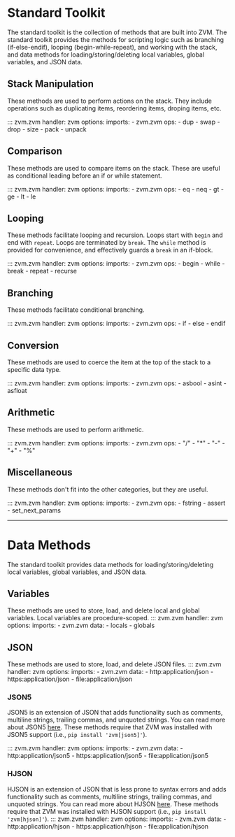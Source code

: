 # Standard Toolkit

The standard toolkit is the collection of methods that are built into ZVM. The standard toolkit provides
the methods for scripting logic such as branching (if-else-endif), looping (begin-while-repeat), and working
with the stack, and data methods for loading/storing/deleting local variables, global variables, and JSON data.

## Stack Manipulation
These methods are used to perform actions on the stack. They include operations such as duplicating items, reordering items, droping items, etc.

::: zvm.zvm
    handler: zvm
    options:
        imports:
          - zvm.zvm
        ops:
          - dup
          - swap
          - drop
          - size
          - pack
          - unpack


## Comparison
These methods are used to compare items on the stack. These are useful as conditional leading before an if or while
statement.

::: zvm.zvm
    handler: zvm
    options:
        imports:
          - zvm.zvm
        ops:
          - eq
          - neq
          - gt
          - ge
          - lt
          - le


## Looping
These methods facilitate looping and recursion. Loops start with `begin` and end with `repeat`. Loops are terminated by `break`. 
The `while` method is provided for convenience, and effectively guards a `break` in an if-block.

::: zvm.zvm
    handler: zvm
    options:
        imports:
          - zvm.zvm
        ops:
          - begin
          - while
          - break
          - repeat
          - recurse


## Branching
These methods facilitate conditional branching.

::: zvm.zvm
    handler: zvm
    options:
        imports:
          - zvm.zvm
        ops:
          - if
          - else
          - endif


## Conversion
These methods are used to coerce the item at the top of the stack to a specific data type.

::: zvm.zvm
    handler: zvm
    options:
        imports:
          - zvm.zvm
        ops:
          - asbool
          - asint
          - asfloat


## Arithmetic
These methods are used to perform arithmetic.

::: zvm.zvm
    handler: zvm
    options:
        imports:
          - zvm.zvm
        ops:
          - "/"
          - "*"
          - "-"
          - "+"
          - "%"


## Miscellaneous
These methods don't fit into the other categories, but they are useful.

::: zvm.zvm
    handler: zvm
    options:
        imports:
          - zvm.zvm
        ops:
          - fstring
          - assert
          - set_next_params

<hr>

# Data Methods

The standard toolkit provides data methods for loading/storing/deleting local variables, global variables, and
JSON data.


## Variables
These methods are used to store, load, and delete local and global variables. Local variables are procedure-scoped.
::: zvm.zvm
    handler: zvm
    options:
        imports:
          - zvm.zvm
        data:
          - locals
          - globals


## JSON
These methods are used to store, load, and delete JSON files.
::: zvm.zvm
    handler: zvm
    options:
        imports:
          - zvm.zvm
        data:
          - http:application/json
          - https:application/json
          - file:application/json


### JSON5
JSON5 is an extension of JSON that adds functionality such as comments, multiline strings, trailing commas, and unquoted strings. You can read more about JSON5 [here](https://json5.org/). These methods require that ZVM was installed with
JSON5 support (i.e., `pip install 'zvm[json5]'`).

::: zvm.zvm
    handler: zvm
    options:
        imports:
          - zvm.zvm
        data:
          - http:application/json5
          - https:application/json5
          - file:application/json5

### HJSON
HJSON is an extension of JSON that is less prone to syntax errors and adds functionality such as comments, multiline strings, trailing commas, and unquoted strings. You can read more about HJSON [here](https://hjson.github.io/).
These methods require that ZVM was installed with HJSON support (i.e., `pip install 'zvm[hjson]'`).
::: zvm.zvm
    handler: zvm
    options:
        imports:
          - zvm.zvm
        data:
          - http:application/hjson
          - https:application/hjson
          - file:application/hjson
